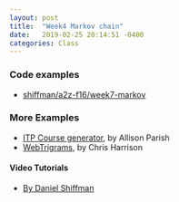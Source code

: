 ```yaml
---
layout: post
title:  "Week4 Markov chain"
date:   2019-02-25 20:14:51 -0400
categories: Class
---
```

### Code examples
* [shiffman/a2z-f16/week7-markov](https://github.com/shiffman/A2Z-F16/tree/gh-pages/week7-markov)

### More Examples
* [ITP Course generator](http://static.decontextualize.com/toys/next_semester), by Allison Parish
* [WebTrigrams](http://www.chrisharrison.net/index.php/Visualizations/WebTrigrams), by Chris Harrison

#### Video Tutorials
* [By Daniel Shiffman](https://shiffman.net/a2z/markov/)

<!--
TODO:
In class demo: artist bio generator
-->

<!-- In class excercise
Create two generators, one using word level markov, and one using character level. Be intentional in your use of source text

- Learn Regular Expressions (RegEx) for cleaning up text -->
